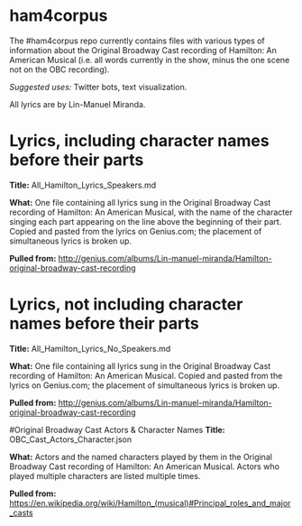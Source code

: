 # ham4corpus
The #ham4corpus repo currently contains files with various types of information about the Original Broadway Cast recording of Hamilton: An American Musical (i.e. all words currently in the show, minus the one scene not on the OBC recording).

*Suggested uses:* Twitter bots, text visualization. 

All lyrics are by Lin-Manuel Miranda. 

# Lyrics, including character names before their parts
**Title:** All_Hamilton_Lyrics_Speakers.md

**What:** One file containing all lyrics sung in the Original Broadway Cast recording of Hamilton: An American Musical, with the name of the character singing each part appearing on the line above the beginning of their part. Copied and pasted from the lyrics on Genius.com; the placement of simultaneous lyrics is broken up.

**Pulled from:** http://genius.com/albums/Lin-manuel-miranda/Hamilton-original-broadway-cast-recording

# Lyrics, not including character names before their parts
**Title:** All_Hamilton_Lyrics_No_Speakers.md

**What:** One file containing all lyrics sung in the Original Broadway Cast recording of Hamilton: An American Musical. Copied and pasted from the lyrics on Genius.com; the placement of simultaneous lyrics is broken up.

**Pulled from:** http://genius.com/albums/Lin-manuel-miranda/Hamilton-original-broadway-cast-recording

#Original Broadway Cast Actors & Character Names
**Title:** OBC_Cast_Actors_Character.json

**What:** Actors and the named characters played by them in the Original Broadway Cast recording of Hamilton: An American Musical. Actors who played multiple characters are listed multiple times.

**Pulled from:** https://en.wikipedia.org/wiki/Hamilton_(musical)#Principal_roles_and_major_casts
